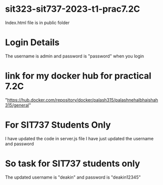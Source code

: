 # sit323-sit737-2023-t1-prac7.2C
Index.html file is in public folder

# Login Details
The username is admin and password is "password" when you login

# link for my docker hub for practical 7.2C
"https://hub.docker.com/repository/docker/palash315/palashnehalbhaishah315/general"

# For SIT737 Students Only 
I have updated the code in server.js file I have just updated the username and password

# So task for SIT737 students only
The updated username is "deakin" and password is "deakin12345"

